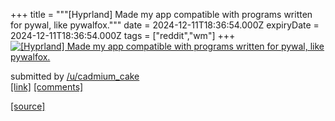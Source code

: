 +++
title = """[Hyprland] Made my app compatible with programs written for pywal, like pywalfox."""
date = 2024-12-11T18:36:54.000Z
expiryDate = 2024-12-11T18:36:54.000Z
tags = ["reddit","wm"]
+++
[![[Hyprland] Made my app compatible with programs written for pywal, like pywalfox.](https://b.thumbs.redditmedia.com/0QRBhjfQMs5FnK_iCXQpccCIjrsE9RaPSAizPxIyuLY.jpg "[Hyprland] Made my app compatible with programs written for pywal, like pywalfox.")](https://www.reddit.com/r/unixporn/comments/1hc0hwk/hyprland_made_my_app_compatible_with_programs/)

submitted by [/u/cadmium\_cake](https://www.reddit.com/user/cadmium_cake)  
[\[link\]](https://www.reddit.com/gallery/1hc0hwk) [\[comments\]](https://www.reddit.com/r/unixporn/comments/1hc0hwk/hyprland_made_my_app_compatible_with_programs/)

[[source]](https://www.reddit.com/r/unixporn/comments/1hc0hwk/hyprland_made_my_app_compatible_with_programs/)
